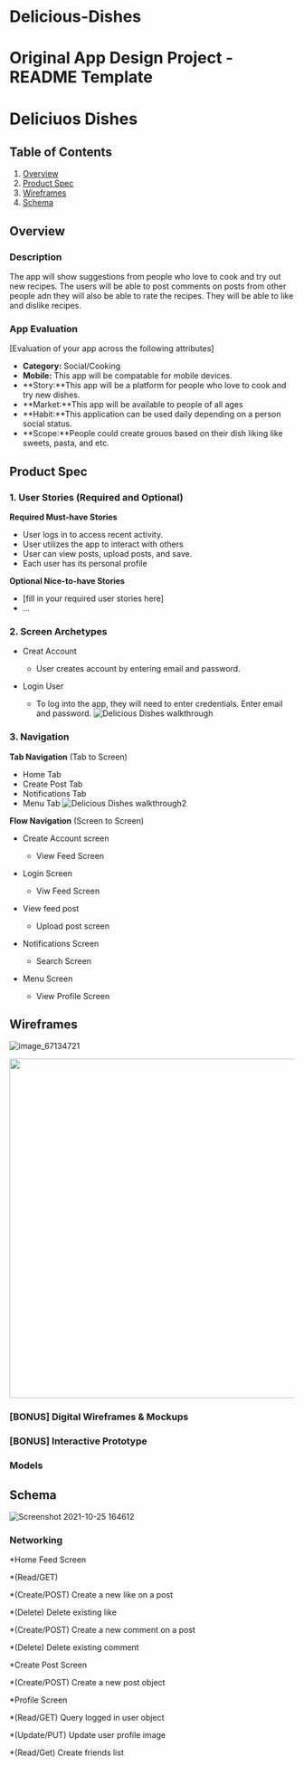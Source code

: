 # Delicious-Dishes
Original App Design Project - README Template
===

# Deliciuos Dishes

## Table of Contents
1. [Overview](#Overview)
1. [Product Spec](#Product-Spec)
1. [Wireframes](#Wireframes)
2. [Schema](#Schema)

## Overview
### Description
The app will show suggestions from people who love to cook and try out new recipes. The users will be able to post comments on posts from other people adn they will also be able to rate the recipes. They will be able to like and dislike recipes.

### App Evaluation
[Evaluation of your app across the following attributes]
- **Category:** Social/Cooking
- **Mobile:** This app will be compatable for mobile devices.
- **Story:**This app will be a platform for people who love to cook and try new dishes.
- **Market:**This app will be available to people of all ages
- **Habit:**This application can be used daily depending on a person social status. 
- **Scope:**People could create grouos based on their dish liking like sweets, pasta, and etc.

## Product Spec

### 1. User Stories (Required and Optional)

**Required Must-have Stories**

* User logs in to access recent activity.
* User utilizes the app to interact with others
* User can view posts, upload posts, and save.
* Each user has its personal profile

**Optional Nice-to-have Stories**

* [fill in your required user stories here]
* ...

### 2. Screen Archetypes

* Creat Account
   * User creates account by entering email and password.
   
* Login User
   * To log into the app, they will need to enter credentials. Enter email and password.
   ![Delicious Dishes walkthrough](https://user-images.githubusercontent.com/81782671/140663875-16b40ab8-ed8f-4818-bf20-9880ec51a5b6.gif)


### 3. Navigation

**Tab Navigation** (Tab to Screen)

* Home Tab
* Create Post Tab
* Notifications Tab
* Menu Tab 
![Delicious Dishes walkthrough2](https://user-images.githubusercontent.com/81782671/140871191-2b1d8be5-dcb2-4bc4-bf6f-d1069ba0ae8d.gif)


**Flow Navigation** (Screen to Screen)


* Create Account screen 
   * View Feed Screen
* Login Screen
   * Viw Feed Screen
* View feed post 
   * Upload post screen
   
* Notifications Screen
   * Search Screen
* Menu Screen
   * View Profile Screen

## Wireframes
![image_67134721](https://user-images.githubusercontent.com/81782671/137864523-7332d6c4-c327-4d87-8c91-d920b85acf97.JPG)

<img src="YOUR_WIREFRAME_IMAGE_URL" width=600>

### [BONUS] Digital Wireframes & Mockups

### [BONUS] Interactive Prototype

### Models
## Schema 
![Screenshot 2021-10-25 164612](https://user-images.githubusercontent.com/81782671/138785641-ef5cf8f2-ccac-40ba-8eec-41d581a796c1.png)

		

### Networking
*Home Feed Screen

*(Read/GET) 

*(Create/POST) Create a new like on a post

*(Delete) Delete existing like

*(Create/POST) Create a new comment on a post

*(Delete) Delete existing comment

*Create Post Screen

*(Create/POST) Create a new post object

*Profile Screen

*(Read/GET) Query logged in user object

*(Update/PUT) Update user profile image

*(Read/Get) Create friends list
